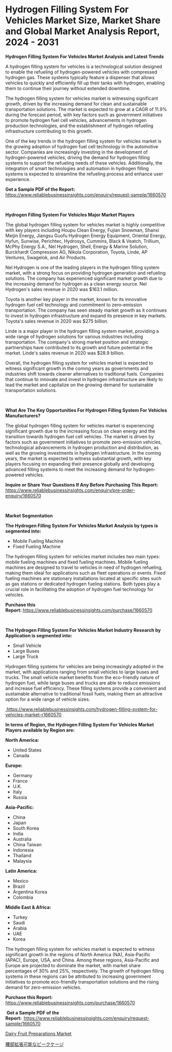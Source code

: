 <p><h1>Hydrogen Filling System For Vehicles Market Size, Market Share and Global Market Analysis Report, 2024 - 2031</h1></p><p><strong>Hydrogen Filling System For Vehicles Market Analysis and Latest Trends</strong></p>
<p><p>A hydrogen filling system for vehicles is a technological solution designed to enable the refueling of hydrogen-powered vehicles with compressed hydrogen gas. These systems typically feature a dispenser that allows vehicles to quickly and efficiently fill up their tanks with hydrogen, enabling them to continue their journey without extended downtime. </p><p>The hydrogen filling system for vehicles market is witnessing significant growth, driven by the increasing demand for clean and sustainable transportation solutions. The market is expected to grow at a CAGR of 11.9% during the forecast period, with key factors such as government initiatives to promote hydrogen fuel cell vehicles, advancements in hydrogen production technologies, and the establishment of hydrogen refueling infrastructure contributing to this growth.</p><p>One of the key trends in the hydrogen filling system for vehicles market is the growing adoption of hydrogen fuel cell technology in the automotive sector. Companies are increasingly investing in the development of hydrogen-powered vehicles, driving the demand for hydrogen filling systems to support the refueling needs of these vehicles. Additionally, the integration of smart technologies and automation in hydrogen filling systems is expected to streamline the refueling process and enhance user experience.</p></p>
<p><strong>Get a Sample PDF of the Report:&nbsp;</strong> <a href="https://www.reliablebusinessinsights.com/enquiry/request-sample/1660570">https://www.reliablebusinessinsights.com/enquiry/request-sample/1660570</a></p>
<p>&nbsp;</p>
<p><strong>Hydrogen Filling System For Vehicles Major Market Players</strong></p>
<p><p>The global hydrogen filling system for vehicles market is highly competitive with key players including Houpu Clean Energy, Fujian Snowman, Shanxi Meijin Energy, Jiangsu Guofu Hydrogen Energy Equipment, Oriental Energy, Hyfun, Sunwise, Perichtec, Hydrosys, Cummins, Black & Veatch, Trillium, McPhy Energy S.A., Nel Hydrogen, Shell, Energy & Marine Solution, Burckhardt Compression AG, Nikola Corporation, Toyota, Linde, AP Ventures, Swagelok, and Air Products.</p><p>Nel Hydrogen is one of the leading players in the hydrogen filling system market, with a strong focus on providing hydrogen generation and refueling solutions. The company has experienced significant market growth due to the increasing demand for hydrogen as a clean energy source. Nel Hydrogen's sales revenue in 2020 was $163.1 million.</p><p>Toyota is another key player in the market, known for its innovative hydrogen fuel cell technology and commitment to zero-emission transportation. The company has seen steady market growth as it continues to invest in hydrogen infrastructure and expand its presence in key markets. Toyota's sales revenue in 2020 was $275 billion.</p><p>Linde is a major player in the hydrogen filling system market, providing a wide range of hydrogen solutions for various industries including transportation. The company's strong market position and strategic partnerships have contributed to its growth and future potential in the market. Linde's sales revenue in 2020 was $28.9 billion.</p><p>Overall, the hydrogen filling system for vehicles market is expected to witness significant growth in the coming years as governments and industries shift towards cleaner alternatives to traditional fuels. Companies that continue to innovate and invest in hydrogen infrastructure are likely to lead the market and capitalize on the growing demand for sustainable transportation solutions.</p></p>
<p>&nbsp;</p>
<p><strong>What Are The Key Opportunities For Hydrogen Filling System For Vehicles Manufacturers?</strong></p>
<p><p>The global hydrogen filling system for vehicles market is experiencing significant growth due to the increasing focus on clean energy and the transition towards hydrogen fuel cell vehicles. The market is driven by factors such as government initiatives to promote zero-emission vehicles, technological advancements in hydrogen production and distribution, as well as the growing investments in hydrogen infrastructure. In the coming years, the market is expected to witness substantial growth, with key players focusing on expanding their presence globally and developing advanced filling systems to meet the increasing demand for hydrogen-powered vehicles.</p></p>
<p><strong>Inquire or Share Your Questions If Any Before Purchasing This Report:</strong> <a href="https://www.reliablebusinessinsights.com/enquiry/pre-order-enquiry/1660570">https://www.reliablebusinessinsights.com/enquiry/pre-order-enquiry/1660570</a></p>
<p>&nbsp;</p>
<p><strong>Market Segmentation</strong></p>
<p><strong>The Hydrogen Filling System For Vehicles Market Analysis by types is segmented into:</strong></p>
<p><ul><li>Mobile Fueling Machine</li><li>Fixed Fueling Machine</li></ul></p>
<p><p>The hydrogen filling system for vehicles market includes two main types: mobile fueling machines and fixed fueling machines. Mobile fueling machines are designed to travel to vehicles in need of hydrogen refueling, making them ideal for applications such as fleet operations or events. Fixed fueling machines are stationary installations located at specific sites such as gas stations or dedicated hydrogen fueling stations. Both types play a crucial role in facilitating the adoption of hydrogen fuel technology for vehicles.</p></p>
<p><strong>Purchase this Report:&nbsp;</strong><a href="https://www.reliablebusinessinsights.com/purchase/1660570">https://www.reliablebusinessinsights.com/purchase/1660570</a></p>
<p>&nbsp;</p>
<p><strong>The Hydrogen Filling System For Vehicles Market Industry Research by Application is segmented into:</strong></p>
<p><ul><li>Small Vehicle</li><li>Large Buses</li><li>Large Truck</li></ul></p>
<p><p>Hydrogen filling systems for vehicles are being increasingly adopted in the market, with applications ranging from small vehicles to large buses and trucks. The small vehicle market benefits from the eco-friendly nature of hydrogen fuel, while large buses and trucks are able to reduce emissions and increase fuel efficiency. These filling systems provide a convenient and sustainable alternative to traditional fossil fuels, making them an attractive option for a wide range of vehicle sizes.</p></p>
<p><a href="https://www.reliablebusinessinsights.com/hydrogen-filling-system-for-vehicles-market-r1660570">&nbsp;https://www.reliablebusinessinsights.com/hydrogen-filling-system-for-vehicles-market-r1660570</a></p>
<p><strong>In terms of Region, the Hydrogen Filling System For Vehicles Market Players available by Region are:</strong></p>
<p>
    <p> <strong> North America: </strong>
        <ul>
            <li>United States</li>
            <li>Canada</li>
        </ul>
        </p> 
    <p> <strong> Europe: </strong>
        <ul>
            <li>Germany</li>
            <li>France</li>
            <li>U.K.</li>
            <li>Italy</li>
            <li>Russia</li>
        </ul>
        </p> 
    <p> <strong> Asia-Pacific: </strong>
        <ul>
            <li>China</li>
            <li>Japan</li>
            <li>South Korea</li>
            <li>India</li>
            <li>Australia</li>
            <li>China Taiwan</li>
            <li>Indonesia</li>
            <li>Thailand</li>
            <li>Malaysia</li>
        </ul>
        </p> 
    <p> <strong> Latin America: </strong>
        <ul>
            <li>Mexico</li>
            <li>Brazil</li>
            <li>Argentina Korea</li>
            <li>Colombia</li>
        </ul>
        </p> 
    <p> <strong> Middle East & Africa: </strong>
        <ul>
            <li>Turkey</li>
            <li>Saudi</li>
            <li>Arabia</li>
            <li>UAE</li>
            <li>Korea</li>
        </ul>
    </p>
    </p>
<p><p>The hydrogen filling system for vehicles market is expected to witness significant growth in the regions of North America (NA), Asia-Pacific (APAC), Europe, USA, and China. Among these regions, Asia-Pacific and Europe are projected to dominate the market, with market share percentages of 30% and 25%, respectively. The growth of hydrogen filling systems in these regions can be attributed to increasing government initiatives to promote eco-friendly transportation solutions and the rising demand for zero-emission vehicles.</p></p>
<p><strong>Purchase this Report: </strong><a href="https://www.reliablebusinessinsights.com/purchase/1660570">https://www.reliablebusinessinsights.com/purchase/1660570</a></p>
<p>&nbsp;<strong>Get a Sample PDF of the Report:&nbsp;&nbsp;</strong><a href="https://www.reliablebusinessinsights.com/enquiry/request-sample/1660570">https://www.reliablebusinessinsights.com/enquiry/request-sample/1660570</a></p>
<p><strong></strong></p>
<p><p><a href="https://issuu.com/reportprime-2/docs/dairy-fruit-preparations-market-size-2030.pptx">Dairy Fruit Preparations Market</a></p><p><a href="https://github.com/oqxogxyvqe90775/Market-Research-Report-List-2/blob/main/3187337118026.md">腰部拡張可能なピークケージ</a></p></p>
